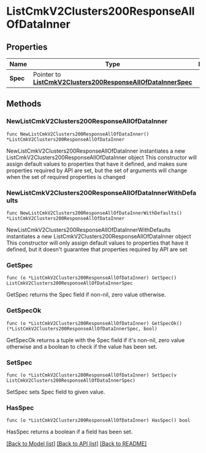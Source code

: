 # ListCmkV2Clusters200ResponseAllOfDataInner

## Properties

Name | Type | Description | Notes
------------ | ------------- | ------------- | -------------
**Spec** | Pointer to [**ListCmkV2Clusters200ResponseAllOfDataInnerSpec**](ListCmkV2Clusters200ResponseAllOfDataInnerSpec.md) |  | [optional] 

## Methods

### NewListCmkV2Clusters200ResponseAllOfDataInner

`func NewListCmkV2Clusters200ResponseAllOfDataInner() *ListCmkV2Clusters200ResponseAllOfDataInner`

NewListCmkV2Clusters200ResponseAllOfDataInner instantiates a new ListCmkV2Clusters200ResponseAllOfDataInner object
This constructor will assign default values to properties that have it defined,
and makes sure properties required by API are set, but the set of arguments
will change when the set of required properties is changed

### NewListCmkV2Clusters200ResponseAllOfDataInnerWithDefaults

`func NewListCmkV2Clusters200ResponseAllOfDataInnerWithDefaults() *ListCmkV2Clusters200ResponseAllOfDataInner`

NewListCmkV2Clusters200ResponseAllOfDataInnerWithDefaults instantiates a new ListCmkV2Clusters200ResponseAllOfDataInner object
This constructor will only assign default values to properties that have it defined,
but it doesn't guarantee that properties required by API are set

### GetSpec

`func (o *ListCmkV2Clusters200ResponseAllOfDataInner) GetSpec() ListCmkV2Clusters200ResponseAllOfDataInnerSpec`

GetSpec returns the Spec field if non-nil, zero value otherwise.

### GetSpecOk

`func (o *ListCmkV2Clusters200ResponseAllOfDataInner) GetSpecOk() (*ListCmkV2Clusters200ResponseAllOfDataInnerSpec, bool)`

GetSpecOk returns a tuple with the Spec field if it's non-nil, zero value otherwise
and a boolean to check if the value has been set.

### SetSpec

`func (o *ListCmkV2Clusters200ResponseAllOfDataInner) SetSpec(v ListCmkV2Clusters200ResponseAllOfDataInnerSpec)`

SetSpec sets Spec field to given value.

### HasSpec

`func (o *ListCmkV2Clusters200ResponseAllOfDataInner) HasSpec() bool`

HasSpec returns a boolean if a field has been set.


[[Back to Model list]](../README.md#documentation-for-models) [[Back to API list]](../README.md#documentation-for-api-endpoints) [[Back to README]](../README.md)


